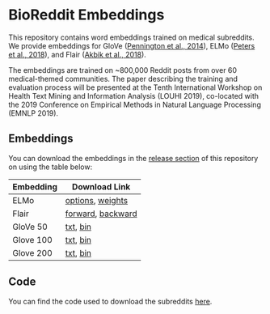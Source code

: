 # BioReddit Embeddings

This repository contains word embeddings trained on medical subreddits. 
We provide embeddings for GloVe ([Pennington et al., 2014](https://nlp.stanford.edu/pubs/glove.pdf)), 
ELMo ([Peters et al., 2018](https://arxiv.org/abs/1802.05365)),
and Flair ([Akbik et al., 2018](https://www.aclweb.org/anthology/C18-1139/)).

The embeddings are trained on ~800,000 Reddit posts from over 60 medical-themed communities. 
The paper describing the training and evaluation process will be presented at the
Tenth International Workshop on Health Text Mining and Information Analysis (LOUHI 2019), 
co-located with the 2019 Conference on Empirical Methods in Natural Language Processing (EMNLP 2019).

## Embeddings

You can download the embeddings in the [release section](https://github.com/basaldella/bioreddit/releases/tag/v1.0) of this repository on using the table below:

| Embedding | Download Link                                                                                                                                                                                 |
|-----------|----------------|
| ELMo      | [options](https://github.com/basaldella/bioreddit/releases/download/v1.0/bioreddit.elmo.json), [weights](https://github.com/basaldella/bioreddit/releases/download/v1.0/bioreddit.elmo.hdf5)                                                                                                                                                                                               |
| Flair     | [forward](https://github.com/basaldella/bioreddit/releases/download/v1.0/bioreddit.flair.forward.pt),   [backward](https://github.com/basaldella/bioreddit/releases/download/v1.0/bioreddit.flair.backward.pt)                                                                                                                                                                                                |
| GloVe 50  | [txt](https://github.com/basaldella/bioreddit/releases/download/v1.0/bioreddit.glove.50.txt),   [bin](https://github.com/basaldella/bioreddit/releases/download/v1.0/bioreddit.glove.50.bin)                                                                                                                                                                                            |
| Glove 100 | [txt](https://github.com/basaldella/bioreddit/releases/download/v1.0/bioreddit.glove.100.txt),   [bin](https://github.com/basaldella/bioreddit/releases/download/v1.0/bioreddit.glove.100.bin)                                                                                                                                                                                           |
| Glove 200 |  [txt](https://github.com/basaldella/bioreddit/releases/download/v1.0/bioreddit.glove.200.txt),   [bin](https://github.com/basaldella/bioreddit/releases/download/v1.0/bioreddit.glove.200.bin) |

## Code 

You can find the code used to download the subreddits [here](https://github.com/basaldella/reddit-scraper).
